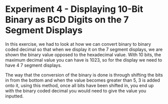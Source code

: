 # Experiment 4 - Displaying 10-Bit Binary as BCD Digits on the 7 Segment Displays

In this exercise, we had to look at how we can convert binary to binary coded decimal so that when we display it on the 7 segment displays, we are shown the binary value opposed to the hexadecimal value. With 10 bits, the maximum decimal value you can have is 1023, so for the display we need to have 4 7 segment displays.

The way that the conversion of the binary is done is through shifting the bits in from the bottom and when the value becomes greater than 5, 3 is added onto it, using this method, once all bits have been shifted in, you end up with the binary coded decimal you would need to give the value you inputted.


